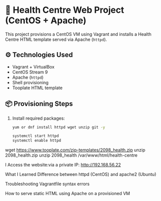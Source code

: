  # 🏥 Health Centre Web Project (CentOS + Apache)

This project provisions a CentOS VM using Vagrant and installs a Health Centre HTML template served via Apache (`httpd`).

## ⚙️ Technologies Used
- Vagrant + VirtualBox
- CentOS Stream 9
- Apache (`httpd`)
- Shell provisioning
- Tooplate HTML template

## 📦 Provisioning Steps
1. Install required packages:
   ```bash
   yum or dnf install httpd wget unzip git -y

   systemctl start httpd
   systemctl enable httpd

wget https://www.tooplate.com/zip-templates/2098_health.zip
unzip 2098_health.zip
 unzip 2098_health /var/www/html/health-centre

I Access the website:via a private
IP: http://192.168.56.22

What I Learned
Difference between httpd (CentOS) and apache2 (Ubuntu)

Troubleshooting Vagrantfile syntax errors

How to serve static HTML using Apache on a provisioned VM

